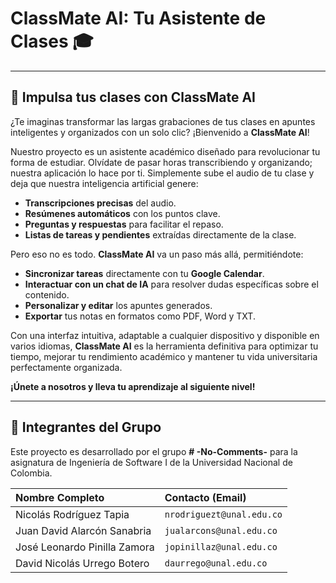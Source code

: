 # ClassMate AI: Tu Asistente de Clases 🎓

---

## 🚀 Impulsa tus clases con ClassMate AI

¿Te imaginas transformar las largas grabaciones de tus clases en apuntes inteligentes y organizados con un solo clic? ¡Bienvenido a **ClassMate AI**!

Nuestro proyecto es un asistente académico diseñado para revolucionar tu forma de estudiar. Olvídate de pasar horas transcribiendo y organizando; nuestra aplicación lo hace por ti. Simplemente sube el audio de tu clase y deja que nuestra inteligencia artificial genere:

-   **Transcripciones precisas** del audio.
-   **Resúmenes automáticos** con los puntos clave.
-   **Preguntas y respuestas** para facilitar el repaso.
-   **Listas de tareas y pendientes** extraídas directamente de la clase.

Pero eso no es todo. **ClassMate AI** va un paso más allá, permitiéndote:

-   **Sincronizar tareas** directamente con tu **Google Calendar**.
-   **Interactuar con un chat de IA** para resolver dudas específicas sobre el contenido.
-   **Personalizar y editar** los apuntes generados.
-   **Exportar** tus notas en formatos como PDF, Word y TXT.

Con una interfaz intuitiva, adaptable a cualquier dispositivo y disponible en varios idiomas, **ClassMate AI** es la herramienta definitiva para optimizar tu tiempo, mejorar tu rendimiento académico y mantener tu vida universitaria perfectamente organizada.

**¡Únete a nosotros y lleva tu aprendizaje al siguiente nivel!**

---

## 👥 Integrantes del Grupo

Este proyecto es desarrollado por el grupo **# -No-Comments-** para la asignatura de Ingeniería de Software I de la Universidad Nacional de Colombia.

| Nombre Completo | Contacto (Email) |
| :-------------------------- | :------------------------------ |
| Nicolás Rodríguez Tapia | `nrodriguezt@unal.edu.co` |
| Juan David Alarcón Sanabria | `jualarcons@unal.edu.co` |
| José Leonardo Pinilla Zamora | `jopinillaz@unal.edu.co` |
| David Nicolás Urrego Botero | `daurrego@unal.edu.co` |
